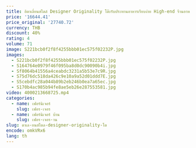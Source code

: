 ```yaml
---
title: อิตาเลี่ยนสไตล์ Designer Originality โต๊ะรับประทานอาหารเรียบง่าย High-end ร้านอาหารโต๊ะรับประทานอาหาร Modern Home เฟอร์นิเจอร์ Vajilla HBDT
price: '16644.41'
price_original: '27740.72'
currency: THB
discount: 40%
rating: 4
volume: 71
image: S221bcb0f2f8f4255bbb01ec575f02232P.jpg
images:
  - S221bcb0f2f8f4255bbb01ec575f02232P.jpg
  - S164764e0979f46f095ba8d0dc90090b4i.jpg
  - Sf8064b41556a4ceabdc3231a5b53e7c9R.jpg
  - S75d76dc518da426c9e10a9a52d01ddd7E.jpg
  - S5cebdfc28a044b89b2eb246b0ea7a65ec.jpg
  - S170b4ac985b94fe8ae5eb26e287553581.jpg
video: 4000213668725.mp4
categories:
  - name: เฟอร์นิเจอร์
    slug: เฟอร-เจอร
  - name: เฟอร์นิเจอร์ บ้าน
    slug: เฟอร-เจอร-าน
slug: ตาเล-ยนสไตล-designer-originality-โต
encode: omkVRx6
lang: th
---
```

  